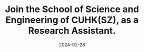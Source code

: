 ---
title: "<strong>Join</strong> the School of Science and Engineering of CUHK(SZ), as a Research Assistant."
date: 2024-02-28
---